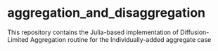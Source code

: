 # aggregation_and_disaggregation
This repository contains the Julia-based implementation of Diffusion-Limited Aggregation routine for the
Individually-added aggregate case
